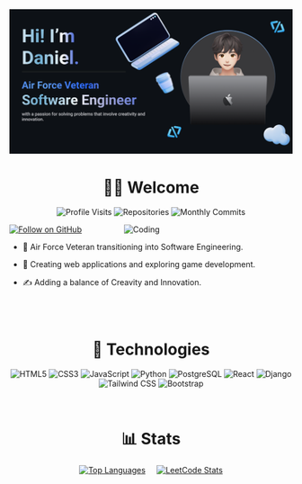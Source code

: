 <img src='github-banner2.png' alt="GitHub Banner" />

<h1 align="center">🧑‍💻 Welcome</h1>
<p align="center">
 <img src="https://badges.pufler.dev/visits/dp1p/dp1p" alt="Profile Visits"/> 
  <!-- <img src="https://badges.pufler.dev/years/dp1p" alt="Years on GitHub"/> -->
  <img src="https://badges.pufler.dev/repos/dp1p" alt="Repositories"/>
  <img src="https://badges.pufler.dev/commits/monthly/dp1p" alt="Monthly Commits"/> 
</p>
<img align="right" alt="Coding" width="300" src="coding.gif"/>



[![Follow on GitHub](https://img.shields.io/github/followers/dp1p?label=Follow&style=social)](https://github.com/dp1p)

- 🛫 Air Force Veteran transitioning into Software Engineering.

- 👾 Creating web applications and exploring game development. 

-  ✍️ Adding a balance of Creavity and Innovation. 

<br>
<br>
<h1 align="center">🔧 Technologies</h1>

<p align="center">
  <img src="https://img.shields.io/badge/html5-%23E34F26?style=for-the-badge&logo=html5&logoColor=%23E34F26&labelColor=black" alt="HTML5"/>
  <img src="https://img.shields.io/badge/css3-%231572B6?style=for-the-badge&logo=css3&logoColor=%231572B6&labelColor=black" alt="CSS3"/>
  <img src="https://img.shields.io/badge/javascript-F7DF1E?style=for-the-badge&logo=javascript&logoColor=black&labelColor=black" alt="JavaScript"/>
  <img src="https://img.shields.io/badge/python-%233776AB?style=for-the-badge&logo=python&logoColor=%233776AB&labelColor=black" alt="Python"/>
  <img src="https://img.shields.io/badge/postgresql-%234169E1?style=for-the-badge&logo=postgresql&logoColor=%234169E1&labelColor=black" alt="PostgreSQL"/>
  <img src="https://img.shields.io/badge/react-61DAFB?style=for-the-badge&logo=react&logoColor=%2361DAFB&labelColor=black" alt="React"/>
  <img src="https://img.shields.io/badge/django-%23092E20?style=for-the-badge&logo=django&logoColor=%23092E20&labelColor=black" alt="Django"/>
  <img src="https://img.shields.io/badge/tailwindcss-%2306B6D4?style=for-the-badge&logo=tailwindcss&logoColor=%2306B6D4&labelColor=black" alt="Tailwind CSS"/>
  <img src="https://img.shields.io/badge/bootstrap-%237952B3?style=for-the-badge&logo=bootstrap&logoColor=%237952B3&labelColor=black" alt="Bootstrap"/>
</p>
<br>
<h1 align="center">📊 Stats</h1>

<p align="center" style="display: flex; justify-content: center; gap: 20px;">
  <a href="https://github.com/dp1p">
    <img src="https://github-readme-stats.vercel.app/api/top-langs?username=dp1p&show_icons=true&layout=compact&theme=transparent" alt="Top Languages" style="width: 400px; height: auto;"/>
  </a>
  <a href="https://leetcode.com/dkei/">
    <img src="https://leetcard.jacoblin.cool/dkei?theme=dark&font=Kaisei%20Opti&ext=heatmap" alt="LeetCode Stats" style="width: 400px; height: auto;"/>
  </a>
</p>

<!-- GIT STATUS COMPACT ---------------------->
<!-- ![Top Langs](https://github-readme-stats.vercel.app/api/top-langs/?username=dp1p&langs_count=5) -->

<!--
**dp1p/dp1p** is a ✨ _special_ ✨ repository because its `README.md` (this file) appears on your GitHub profile.

Here are some ideas to get you started:

- 🔭 I’m currently working on ...
- 🌱 I’m currently learning ...
- 👯 I’m looking to collaborate on ...
- 🤔 I’m looking for help with ...
- 💬 Ask me about ...
- 📫 How to reach me: ...
- 😄 Pronouns: ...
- ⚡ Fun fact: ...
-->

<!-- <p>
    - 🔭 I’m currently working on **Vexa Web App**

    - 🌱 I’m currently learning **DevOps**

    - 💼 Check out my projects:
    - [Project 1](https://link-to-project1)
    - [Project 2](https://link-to-project2)
    - [Project 3](https://link-to-project3)
    - [Project 4](https://link-to-project4)

    - ⚡ Fun fact: **I am Funny**

    <h3>About Me</h3>

<h3>Favorite Games</h3>
<ul>
    <li>Pokemon</li>
    <li>Megaman</li>
    <li>Final Fantasy</li>
    <li>Smash Brothers</li>
    <li>Overwatch</li>
</ul>
<h3>Favorite Cars</h3>
<ul>
    <li>MK5 Supra 3.0 Premium</li>
    <li>BMW M3 CS</li>
    <li>Porsche 911 GT3RS</li>
    <li>Mclaren 720S</li>
</ul>
<h3>Favorite Mangas</h3>
<ul>
    <li>Jujutsu Kaisen</li>
    <li>Sakamoto Days</li>
    <li>Bleach</li>
    <li>Chainsaw Man</li>
</ul>
<h3>Hobbies</h3>
<ul>
    <li>Draw</li>
    <li>Gym</li>
    <li>Play Games</li>

</ul>

</p> -->


<!-- RESOURCES ----------------

https://simpleicons.org/ FOR ICONS
https://shields.io/ FOR IMPORTING ICONS TO GITHUB / HTML MARKDOWN -->

<!-- <p align="center"> -->
  <!-- <img src="https://badges.pufler.dev/visits/dp1p/dp1p" alt="Profile Visits"/> 
  <!-- <img src="https://badges.pufler.dev/years/dp1p" alt="Years on GitHub"/> -->
  <!-- <img src="https://badges.pufler.dev/repos/dp1p" alt="Repositories"/>
  <img src="https://badges.pufler.dev/commits/monthly/dp1p" alt="Monthly Commits"/> --> 
<!-- </p> -->
